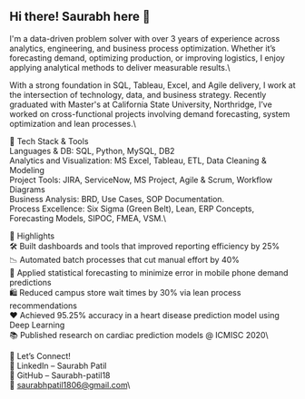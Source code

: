 ## Hi there! Saurabh here 👋  

I'm a data-driven problem solver with over 3 years of experience across analytics, engineering, and business process optimization. Whether it’s forecasting demand, optimizing production, or improving logistics, I enjoy applying analytical methods to deliver measurable results.\
  
With a strong foundation in SQL, Tableau, Excel, and Agile delivery, I work at the intersection of technology, data, and business strategy. Recently graduated with Master's at California State University, Northridge, I’ve worked on cross-functional projects involving demand forecasting, system optimization and lean processes.\
  
🔧 Tech Stack & Tools\
Languages & DB: SQL, Python, MySQL, DB2\
Analytics and Visualization: MS Excel, Tableau, ETL, Data Cleaning & Modeling\
Project Tools: JIRA, ServiceNow, MS Project, Agile & Scrum, Workflow Diagrams\
Business Analysis: BRD, Use Cases, SOP Documentation.\
Process Excellence: Six Sigma (Green Belt), Lean, ERP Concepts, Forecasting Models, SIPOC, FMEA, VSM.\
  
📌 Highlights\
🛠 Built dashboards and tools that improved reporting efficiency by 25%\
📉 Automated batch processes that cut manual effort by 40%\
🧪 Applied statistical forecasting to minimize error in mobile phone demand predictions\
🛍️ Reduced campus store wait times by 30% via lean process recommendations\
❤️ Achieved 95.25% accuracy in a heart disease prediction model using Deep Learning\
📚 Published research on cardiac prediction models @ ICMISC 2020\
  
🤝 Let’s Connect!\
🔗 LinkedIn – Saurabh Patil\
🐙 GitHub – Saurabh-patil18\
📧 saurabhpatil1806@gmail.com\
  
<!--
**Saurabh-patil18/Saurabh-patil18** is a ✨ _special_ ✨ repository because its `README.md` (this file) appears on your GitHub profile.

Here are some ideas to get you started:

- 🔭 I’m currently working on ...
- 🌱 I’m currently learning ...
- 👯 I’m looking to collaborate on ...
- 🤔 I’m looking for help with ...
- 💬 Ask me about ...
- 📫 How to reach me: ...
- 😄 Pronouns: ...
- ⚡ Fun fact: ...
-->
